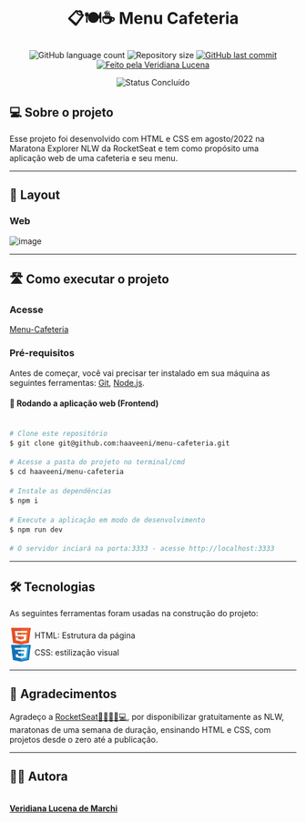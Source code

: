 # <p align="center">📋🍽️☕ Menu Cafeteria</p>

<p align="center">
  <img alt="GitHub language count" src="https://img.shields.io/github/languages/count/haaveeni/menu-cafeteria?color=%23b21104">

  <img alt="Repository size" src="https://img.shields.io/github/repo-size/haaveeni%2Fmenu-cafeteria?color=%23b21104">
  
  <a href="https://github.com/haaveeni/menu-cafeteria/commits/main">
    <img alt="GitHub last commit" src="https://img.shields.io/github/last-commit/haaveeni/menu-cafeteria?color=%23b21104">
  </a>
  
   <a href="">
    <img alt="Feito pela Veridiana Lucena" src="https://img.shields.io/badge/feito%20por%20-Veridiana-b21104">
   </a>

<p align="center">
	<!-- 	<img alt="Status Em Desenvolvimento" src="https://img.shields.io/badge/STATUS-EM%20DESENVOLVIMENTO-green">-->
<img alt="Status Concluído" src="https://img.shields.io/badge/STATUS-CONCLU%C3%8DDO-brightgreen"> 
</p>

## 💻 Sobre o projeto
Esse projeto foi desenvolvido com HTML e CSS em agosto/2022 na Maratona Explorer NLW da RocketSeat e tem como propósito uma aplicação web de uma cafeteria e seu menu.

---

## 🎨 Layout

### Web
![image](https://github.com/user-attachments/assets/35ec18db-e727-48b5-8abe-126d1e776edd)

---

## 🛣️ Como executar o projeto

### Acesse
<a href="https://haaveeni.github.io/menu-cafeteria/">Menu-Cafeteria</a>

### Pré-requisitos
Antes de começar, você vai precisar ter instalado em sua máquina as seguintes ferramentas:
[Git](https://git-scm.com), [Node.js](https://nodejs.org/en/). 

#### 🧭 Rodando a aplicação web (Frontend)

```bash

# Clone este repositório
$ git clone git@github.com:haaveeni/menu-cafeteria.git

# Acesse a pasta do projeto no terminal/cmd
$ cd haaveeni/menu-cafeteria

# Instale as dependências
$ npm i

# Execute a aplicação em modo de desenvolvimento
$ npm run dev

# O servidor inciará na porta:3333 - acesse http://localhost:3333 

```

---

## 🛠 Tecnologias

As seguintes ferramentas foram usadas na construção do projeto:<br/><br/>
<a href = "https://developer.mozilla.org/en-US/docs/Web/HTML"><img align="center" alt="HTML" height="30" width="40" src="https://raw.githubusercontent.com/devicons/devicon/master/icons/html5/html5-original.svg"></a>
HTML: Estrutura da página <br/>
<a href = "https://developer.mozilla.org/en-US/docs/Web/CSS"><img align="center" alt="CSS" height="30" width="40" src="https://raw.githubusercontent.com/devicons/devicon/master/icons/css3/css3-original.svg"></a>
CSS: estilização visual <br/>

---

## 🤝 Agradecimentos
Agradeço a <a href="https://github.com/rocketseat-education">RocketSeat🚀👩🏻‍🚀💻</a>, por disponibilizar gratuitamente as NLW, maratonas de uma semana de duração, ensinando HTML e CSS, com projetos desde o zero até a publicação.

---
## 👩🏻 Autora

<a href="https://www.linkedin.com/in/veridiana-lucena/">
 <img src="https://media.licdn.com/dms/image/D4D03AQE7TU2xzZdMtQ/profile-displayphoto-shrink_200_200/0/1715875083059?e=1727308800&v=beta&t=IMNulLJ8nfCxPci-BR6WRLSwNtphIVhohpEqlGyt9QI" width="100px;" alt=""/>
 <br />
 <b>Veridiana Lucena de Marchi</b></a>
 <br />
